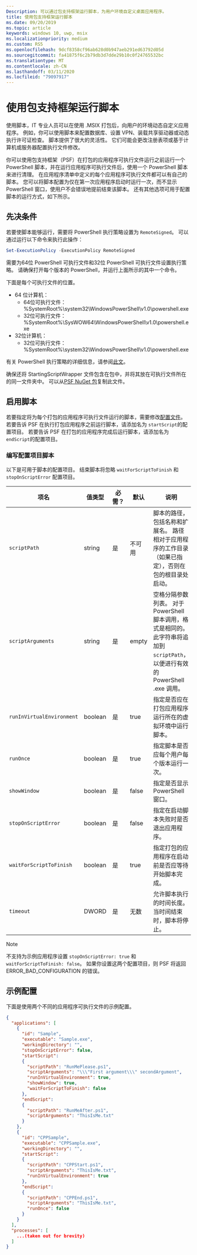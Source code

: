 ```yaml
---
Description: 可以通过包支持框架运行脚本，为用户环境自定义桌面应用程序。
title: 使用包支持框架运行脚本
ms.date: 09/20/2019
ms.topic: article
keywords: windows 10, uwp, msix
ms.localizationpriority: medium
ms.custom: RS5
ms.openlocfilehash: 9dcf8358cf96ab628d0b947aeb291ed63792d05d
ms.sourcegitcommit: fa41875f6c2b79db3d7dde29b10c0f24765532bc
ms.translationtype: MT
ms.contentlocale: zh-CN
ms.lasthandoff: 03/11/2020
ms.locfileid: "79097917"
---
```

# <a name="run-scripts-with-the-package-support-framework"></a>使用包支持框架运行脚本


使用脚本，IT 专业人员可以在使用 .MSIX 打包后，向用户的环境动态自定义应用程序。 例如，你可以使用脚本来配置数据库、设置 VPN、装载共享驱动器或动态执行许可证检查。 脚本提供了很大的灵活性。 它们可能会更改注册表项或基于计算机或服务器配置执行文件修改。

你可以使用包支持框架（PSF）在打包的应用程序可执行文件运行之前运行一个 PowerShell 脚本，并在运行应用程序可执行文件后，使用一个 PowerShell 脚本来进行清理。 在应用程序清单中定义的每个应用程序可执行文件都可以有自己的脚本。 您可以将脚本配置为仅在第一次应用程序启动时运行一次，而不显示 PowerShell 窗口，使用户不会错误地提前结束该脚本。 还有其他选项可用于配置脚本的运行方式，如下所示。

## <a name="prerequisites"></a>先决条件

若要使脚本能够运行，需要将 PowerShell 执行策略设置为 `RemoteSigned`。 可以通过运行以下命令来执行此操作：

```powershell
Set-ExecutionPolicy -ExecutionPolicy RemoteSigned
```

需要为64位 PowerShell 可执行文件和32位 PowerShell 可执行文件设置执行策略。 请确保打开每个版本的 PowerShell，并运行上面所示的其中一个命令。

下面是每个可执行文件的位置。

* 64 位计算机：
  * 64位可执行文件：%SystemRoot%\system32\WindowsPowerShell\v1.0\powershell.exe
  * 32位可执行文件：%SystemRoot%\SysWOW64\WindowsPowerShell\v1.0\powershell.exe
* 32位计算机：
  * 32位可执行文件：%SystemRoot%\system32\WindowsPowerShell\v1.0\powershell.exe

有关 PowerShell 执行策略的详细信息，请参阅[此文](https://docs.microsoft.com/powershell/module/microsoft.powershell.core/about/about_execution_policies?view=powershell-6)。

确保还将 StartingScriptWrapper 文件包含在包中，并将其放在可执行文件所在的同一文件夹中。 可以从[PSF NuGet 包](https://www.nuget.org/packages/Microsoft.PackageSupportFramework/)复制此文件。

## <a name="enable-scripts"></a>启用脚本

若要指定将为每个打包的应用程序可执行文件运行的脚本，需要修改[配置文件](package-support-framework.md#create-a-configuration-file)。 若要告诉 PSF 在执行打包应用程序之前运行脚本，请添加名为 `startScript`的配置项目。 若要告诉 PSF 在打包的应用程序完成后运行脚本，请添加名为 `endScript`的配置项目。

### <a name="script-configuration-items"></a>编写配置项目脚本

以下是可用于脚本的配置项目。 结束脚本将忽略 `waitForScriptToFinish` 和 `stopOnScriptError` 配置项目。

| 项名                | 值类型 | 必需？ | 默认  | 说明
|-------------------------|------------|-----------|----------|---------|
| `scriptPath`              | string     | 是       | 不可用      | 脚本的路径，包括名称和扩展名。 路径相对于应用程序的工作目录（如果已指定），否则在包的根目录处启动。
| `scriptArguments`         | string     | 是        | empty    | 空格分隔参数列表。 对于 PowerShell 脚本调用，格式是相同的。 此字符串将追加到 `scriptPath`，以便进行有效的 PowerShell .exe 调用。
| `runInVirtualEnvironment` | boolean    | 是        | true     | 指定是否应在打包应用程序运行所在的虚拟环境中运行脚本。
| `runOnce`                 | boolean    | 是        | true     | 指定脚本是否应每个用户每个版本运行一次。
| `showWindow`              | boolean    | 是        | false    | 指定是否显示 PowerShell 窗口。
| `stopOnScriptError`       | boolean    | 是        | false    | 指定在启动脚本失败时是否退出应用程序。
| `waitForScriptToFinish`   | boolean    | 是        | true     | 指定打包的应用程序在启动前是否应等待开始脚本完成。
| `timeout`                 | DWORD      | 是        | 无数 | 允许脚本执行的时间长度。 当时间结束时，脚本将停止。

> [!NOTE]
> 不支持为示例应用程序设置 `stopOnScriptError: true` 和 `waitForScriptToFinish: false`。 如果你设置这两个配置项目，则 PSF 将返回 ERROR_BAD_CONFIGURATION 的错误。


## <a name="sample-configuration"></a>示例配置

下面是使用两个不同的应用程序可执行文件的示例配置。

```json
{
  "applications": [
    {
      "id": "Sample",
      "executable": "Sample.exe",
      "workingDirectory": "",
      "stopOnScriptError": false,
      "startScript":
      {
        "scriptPath": "RunMePlease.ps1",
        "scriptArguments": "\\\"First argument\\\" secondArgument",
        "runInVirtualEnvironment": true,
        "showWindow": true,
        "waitForScriptToFinish": false
      },
      "endScript":
      {
        "scriptPath": "RunMeAfter.ps1",
        "scriptArguments": "ThisIsMe.txt"
      }
    },
    {
      "id": "CPPSample",
      "executable": "CPPSample.exe",
      "workingDirectory": "",
      "startScript":
      {
        "scriptPath": "CPPStart.ps1",
        "scriptArguments": "ThisIsMe.txt",
        "runInVirtualEnvironment": true
      },
      "endScript":
      {
        "scriptPath": "CPPEnd.ps1",
        "scriptArguments": "ThisIsMe.txt",
        "runOnce": false
      }
    }
  ],
  "processes": [
    ...(taken out for brevity)
  ]
}
```
